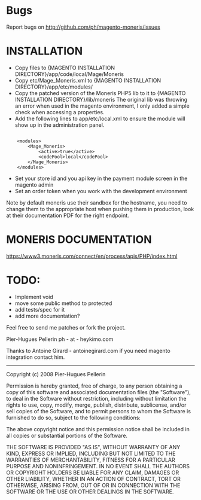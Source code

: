 # Bugs
Report bugs on http://github.com/ph/magento-moneris/issues

# INSTALLATION
- Copy files to {MAGENTO INSTALLATION DIRECTORY}/app/code/local/Mage/Moneris
- Copy etc/Mage_Moneris.xml to {MAGENTO INSTALLATION DIRECTORY}/app/etc/modules/
- Copy the patched version of the Moneris PHP5 lib to it to {MAGENTO INSTALLATION DIRECTORY}/lib/moneris
	The original lib was throwing an error when used in the magento environment, I only added a simple check 
	when accessing a properties.
- Add the following lines to app/etc/local.xml to ensure the module will show up in the administration panel.

<code>
	&lt;modules&gt;
		&lt;Mage_Moneris&gt; 
			&lt;active&gt;true&lt;/active&gt;
			&lt;codePool&gt;local&lt;/codePool&gt;
		&lt;/Mage_Moneris&gt;
	&lt;/modules&gt;
</code>

- Set your store id and you api key in the payment module screen in the magento admin
- Set an order token when you work with the development environment




Note by default moneris use their sandbox for the hostname, you need to change them to the appropriate host
when pushing them in production, look at their documentation PDF for the right endpoint.

# MONERIS DOCUMENTATION

https://www3.moneris.com/connect/en/process/apis/PHP/index.html


# TODO:
- Implement void
- move some public method to protected
- add tests/spec for it
- add more documentation?



Feel free to send me patches or fork the project.

Pier-Hugues Pellerin ph - at - heykimo.com

Thanks to Antoine Girard - antoinegirard.com if you need magento integration contact him.


---


Copyright (c) 2008 Pier-Hugues Pellerin

Permission is hereby granted, free of charge, to any person obtaining
a copy of this software and associated documentation files (the
"Software"), to deal in the Software without restriction, including
without limitation the rights to use, copy, modify, merge, publish,
distribute, sublicense, and/or sell copies of the Software, and to
permit persons to whom the Software is furnished to do so, subject to
the following conditions:

The above copyright notice and this permission notice shall be
included in all copies or substantial portions of the Software.

THE SOFTWARE IS PROVIDED "AS IS", WITHOUT WARRANTY OF ANY KIND,
EXPRESS OR IMPLIED, INCLUDING BUT NOT LIMITED TO THE WARRANTIES OF
MERCHANTABILITY, FITNESS FOR A PARTICULAR PURPOSE AND
NONINFRINGEMENT. IN NO EVENT SHALL THE AUTHORS OR COPYRIGHT HOLDERS BE
LIABLE FOR ANY CLAIM, DAMAGES OR OTHER LIABILITY, WHETHER IN AN ACTION
OF CONTRACT, TORT OR OTHERWISE, ARISING FROM, OUT OF OR IN CONNECTION
WITH THE SOFTWARE OR THE USE OR OTHER DEALINGS IN THE SOFTWARE.
